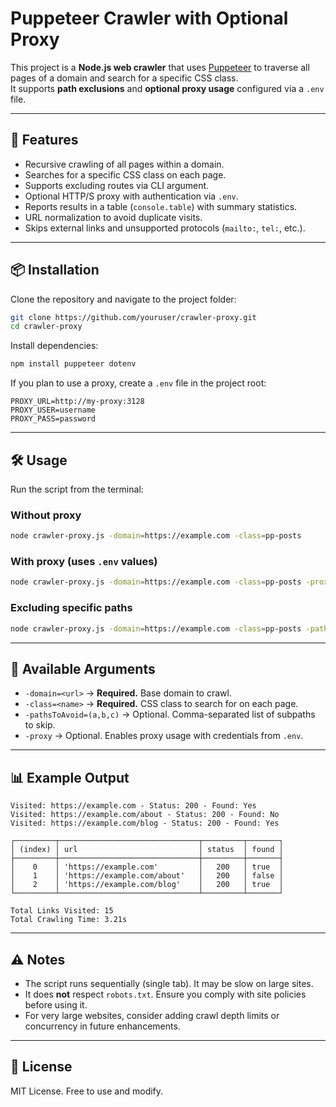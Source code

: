 # Puppeteer Crawler with Optional Proxy

This project is a **Node.js web crawler** that uses [Puppeteer](https://pptr.dev/) to traverse all pages of a domain and search for a specific CSS class.  
It supports **path exclusions** and **optional proxy usage** configured via a `.env` file.

---

## 🚀 Features

- Recursive crawling of all pages within a domain.
- Searches for a specific CSS class on each page.
- Supports excluding routes via CLI argument.
- Optional HTTP/S proxy with authentication via `.env`.
- Reports results in a table (`console.table`) with summary statistics.
- URL normalization to avoid duplicate visits.
- Skips external links and unsupported protocols (`mailto:`, `tel:`, etc.).

---

## 📦 Installation

Clone the repository and navigate to the project folder:

```bash
git clone https://github.com/youruser/crawler-proxy.git
cd crawler-proxy
```

Install dependencies:

```bash
npm install puppeteer dotenv
```

If you plan to use a proxy, create a `.env` file in the project root:

```env
PROXY_URL=http://my-proxy:3128
PROXY_USER=username
PROXY_PASS=password
```

---

## 🛠️ Usage

Run the script from the terminal:

### Without proxy
```bash
node crawler-proxy.js -domain=https://example.com -class=pp-posts
```

### With proxy (uses `.env` values)
```bash
node crawler-proxy.js -domain=https://example.com -class=pp-posts -proxy
```

### Excluding specific paths
```bash
node crawler-proxy.js -domain=https://example.com -class=pp-posts -pathsToAvoid=(/wp-admin,/login)
```

---

## 📌 Available Arguments

- `-domain=<url>` → **Required.** Base domain to crawl.  
- `-class=<name>` → **Required.** CSS class to search for on each page.  
- `-pathsToAvoid=(a,b,c)` → Optional. Comma-separated list of subpaths to skip.  
- `-proxy` → Optional. Enables proxy usage with credentials from `.env`.  

---

## 📊 Example Output

```text
Visited: https://example.com - Status: 200 - Found: Yes
Visited: https://example.com/about - Status: 200 - Found: No
Visited: https://example.com/blog - Status: 200 - Found: Yes

┌─────────┬───────────────────────────────┬─────────┬───────┐
│ (index) │ url                           │ status  │ found │
├─────────┼───────────────────────────────┼─────────┼───────┤
│    0    │ 'https://example.com'         │   200   │ true  │
│    1    │ 'https://example.com/about'   │   200   │ false │
│    2    │ 'https://example.com/blog'    │   200   │ true  │
└─────────┴───────────────────────────────┴─────────┴───────┘

Total Links Visited: 15
Total Crawling Time: 3.21s
```

---

## ⚠️ Notes

- The script runs sequentially (single tab). It may be slow on large sites.  
- It does **not** respect `robots.txt`. Ensure you comply with site policies before using it.  
- For very large websites, consider adding crawl depth limits or concurrency in future enhancements.  

---

## 📄 License

MIT License. Free to use and modify.
